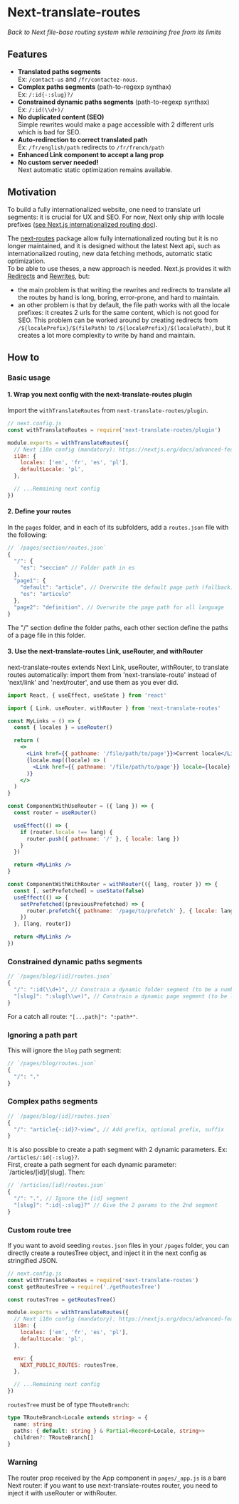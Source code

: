 # Next-translate-routes

_Back to Next file-base routing system while remaining free from its limits_

## Features

- __Translated paths segments__  
  Ex: `/contact-us` and `/fr/contactez-nous`.
- __Complex paths segments__ (path-to-regexp synthax)  
  Ex: `/:id{-:slug}?/`
- __Constrained dynamic paths segments__ (path-to-regexp synthax)  
  Ex: `/:id(\\d+)/`
- __No duplicated content (SEO)__  
  Simple rewrites would make a page accessible with 2 different urls which is bad for SEO.
- __Auto-redirection to correct translated path__  
  Ex: `/fr/english/path` redirects to `/fr/french/path`
- __Enhanced Link component to accept a lang prop__
- __No custom server needed!__  
  Next automatic static optimization remains available.

## Motivation

To build a fully internationalized website, one need to translate url segments: it is crucial for UX and SEO.
For now, Next only ship with locale prefixes ([see Next.js internationalized routing doc](https://nextjs.org/docs/advanced-features/i18n-routing)).

The [next-routes](https://github.com/fridays/next-routes) package allow fully internationalized routing but it is no longer maintained, and it is designed without the latest Next api, such as internationalized routing, new data fetching methods, automatic static optimization.  
To be able to use theses, a new approach is needed. Next.js provides it with [Redirects](https://nextjs.org/docs/api-reference/next.config.js/redirects) and [Rewrites](https://nextjs.org/docs/api-reference/next.config.js/rewrites), but:

- the main problem is that writing the rewrites and redirects to translate all the routes by hand is long, boring, error-prone, and hard to maintain.
- an other problem is that by default, the file path works with all the locale prefixes: it creates 2 urls for the same content, which is not good for SEO. This problem can be worked around by creating redirects from `/${localePrefix}/$(filePath)` to `/${localePrefix}/$(localePath)`, but it creates a lot more complexity to write by hand and maintain.

## How to

### Basic usage

#### 1. Wrap you next config with the next-translate-routes plugin

Import the `withTranslateRoutes` from `next-translate-routes/plugin`.

```javascript
// next.config.js
const withTranslateRoutes = require('next-translate-routes/plugin')

module.exports = withTranslateRoutes({
  // Next i18n config (mandatory): https://nextjs.org/docs/advanced-features/i18n-routing
  i18n: {
    locales: ['en', 'fr', 'es', 'pl'],
    defaultLocale: 'pl',
  },

  // ...Remaining next config
})
```

#### 2. Define your routes

In the `pages` folder, and in each of its subfolders, add a `routes.json` file with the following:  
```js
// `/pages/section/routes.json`
{
  "/": {
    "es": "seccion" // Folder path in es
  },
  "page1": {
    "default": "article", // Overwrite the default page path (fallback)
    "es": "articulo"
  },
  "page2": "definition", // Overwrite the page path for all language
}
```  
The "/" section define the folder paths, each other section define the paths of a page file in this folder.

#### 3. Use the next-translate-routes Link, useRouter, and withRouter

next-translate-routes extends Next Link, useRouter, withRouter, to translate routes automatically: import them from 'next-translate-route' instead of 'next/link' and 'next/router', and use them as you ever did.

```jsx
import React, { useEffect, useState } from 'react'

import { Link, useRouter, withRouter } from 'next-translate-routes'

const MyLinks = () => {
  const { locales } = useRouter()

  return (
    <>
      <Link href={{ pathname: '/file/path/to/page'}}>Current locale</Link>
      {locale.map((locale) => (
        <Link href={{ pathname: '/file/path/to/page'}} locale={locale} key={locale}>{locale}</Link>
      )}
    </>
  )
}

const ComponentWithUseRouter = ({ lang }) => {
  const router = useRouter()

  useEffect(() => {
    if (router.locale !== lang) {
      router.push({ pathname: '/' }, { locale: lang })
    }
  })

  return <MyLinks />
}

const ComponentWithWithRouter = withRouter(({ lang, router }) => {
  const [, setPrefetched] = useState(false)
  useEffect(() => {
    setPrefetched((previousPrefetched) => {
      router.prefetch({ pathname: '/page/to/prefetch' }, { locale: lang })
    })
  }, [lang, router])

  return <MyLinks />
})


```

### Constrained dynamic paths segments

```js
// `/pages/blog/[id]/routes.json`
{
  "/": ":id(\\d+)", // Constrain a dynamic folder segment (to be a number here)
  "[slug]": ":slug(\\w+)", // Constrain a dynamic page segment (to be letters here)
}
```
For a catch all route: `"[...path]": ":path*"`.

### Ignoring a path part

This will ignore the `blog` path segment:
```js
// `/pages/blog/routes.json`
{
  "/": "."
}
```

### Complex paths segments

```js
// `/pages/blog/[id]/routes.json`
{
  "/": "article{-:id}?-view", // Add prefix, optional prefix, suffix
}
```

It is also possible to create a path segment with 2 dynamic parameters. Ex: `/articles/:id{-:slug}?`.  
First, create a path segment for each dynamic parameter: `/articles/[id]/[slug].
Then:
```js
// `/articles/[id]/routes.json`
{
  "/": ".", // Ignore the [id] segment
  "[slug]": ":id{-:slug}?" // Give the 2 params to the 2nd segment
}
```

### Custom route tree

If you want to avoid seeding `routes.json` files in your `/pages` folder,
you can directly create a routesTree object, and inject it in the next config as stringified JSON.

```javascript
// next.config.js
const withTranslateRoutes = require('next-translate-routes')
const getRoutesTree = require('./getRoutesTree')

const routesTree = getRoutesTree()

module.exports = withTranslateRoutes({
  // Next i18n config (mandatory): https://nextjs.org/docs/advanced-features/i18n-routing
  i18n: {
    locales: ['en', 'fr', 'es', 'pl'],
    defaultLocale: 'pl',
  },

  env: {
    NEXT_PUBLIC_ROUTES: routesTree,
  },

  // ...Remaining next config
})
```
`routesTree` must be of type `TRouteBranch`:
```typescript
type TRouteBranch<Locale extends string> = {
  name: string
  paths: { default: string } & Partial<Record<Locale, string>>
  children?: TRouteBranch[]
}
```

### Warning

The router prop received by the App component in `pages/_app.js` is a bare Next router: if you want to use next-translate-routes router, you need to inject it with useRouter or withRouter.

